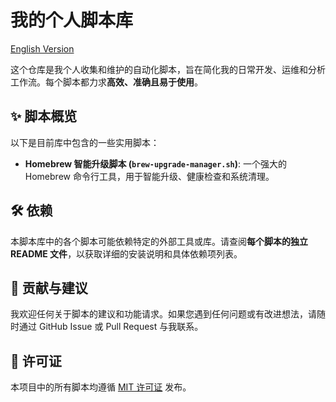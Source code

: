 # 我的个人脚本库

[English Version](README_EN.md "Click to view English version")

这个仓库是我个人收集和维护的自动化脚本，旨在简化我的日常开发、运维和分析工作流。每个脚本都力求**高效、准确且易于使用**。

## ✨ 脚本概览

以下是目前库中包含的一些实用脚本：

* **Homebrew 智能升级脚本 (`brew-upgrade-manager.sh`)**:
  一个强大的 Homebrew 命令行工具，用于智能升级、健康检查和系统清理。

## 🛠️ 依赖

本脚本库中的各个脚本可能依赖特定的外部工具或库。请查阅**每个脚本的独立 README 文件**，以获取详细的安装说明和具体依赖项列表。

## 🤝 贡献与建议

我欢迎任何关于脚本的建议和功能请求。如果您遇到任何问题或有改进想法，请随时通过 GitHub Issue 或 Pull Request 与我联系。

## 📝 许可证

本项目中的所有脚本均遵循 [MIT 许可证](https://www.google.com/search?q=LICENSE) 发布。
